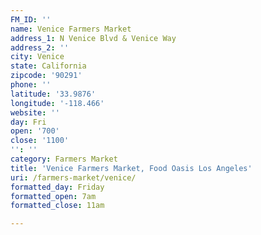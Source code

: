 ```yaml
---
FM_ID: ''
name: Venice Farmers Market
address_1: N Venice Blvd & Venice Way
address_2: ''
city: Venice
state: California
zipcode: '90291'
phone: ''
latitude: '33.9876'
longitude: '-118.466'
website: ''
day: Fri
open: '700'
close: '1100'
'': ''
category: Farmers Market
title: 'Venice Farmers Market, Food Oasis Los Angeles'
uri: /farmers-market/venice/
formatted_day: Friday
formatted_open: 7am
formatted_close: 11am

---
```

